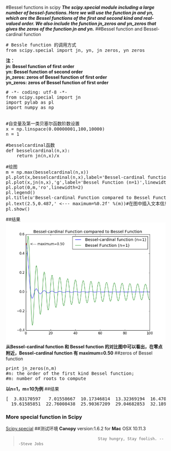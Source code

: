 #Bessel functions in scipy
***The scipy.special module including a large number of bessel-functions. Here we will use the function jn and yn, which are the Bessel functions of the first and second kind and real-valued order. We also include the function jn_zeros and yn_zeros that gives the zeros of the function jn and yn.***
##Bessel function and Bessel-cardinal function
<pre>
# Bessle function 的调用方式
from scipy.special import jn, yn, jn_zeros, yn_zeros
</pre>
**注：**   
**jn: Bessel function of first order**   
**yn: Bessel function of second order**   
**jn_zeros: zeros of Bessel function of first order**   
**yn_zeros: zeros of Bessel function of first order**  
<pre>
# -*- coding: utf-8 -*-
from scipy.special import jn
import pylab as pl
import numpy as np


#自变量及第一类贝塞尔函数阶数设置
x = np.linspace(0.00000001,100,10000)
n = 1

#besselcardinal函数
def besselcardinal(n,x):
    return jn(n,x)/x

#绘图
m = np.max(besselcardinal(n,x))
pl.plot(x,besselcardinal(n,x),label='Bessel-cardinal function (n=1)',linewidth=1)
pl.plot(x,jn(n,x),'g',label='Bessel Function (n=1)',linewidth=1)
pl.plot(0,m,'ro',linewidth=2)
pl.legend()
pl.title(u'Bessel-cardinal Function compared to Bessel Function')
pl.text(2.5,0.487,' <--- maximum=%0.2f' %(m))#在图中插入文本信息
pl.show()
</pre> 
##结果
![Bessel-cardinal function](https://github.com/Lovingmylove/python.sc/raw/master/project/OEO/Besselfunction.png) 
**从Bessel-cardinal function 和 Bessel function 的对比图中可以看出，在零点附近，Bessel-cardinal function 有 maximum=0.50**
##zeros of Bessel function
<pre>
print jn_zeros(n,m)
#n: the order of the first kind Bessel function; 
#m: number of roots to compute
</pre>
**以n=1，m=10为例**
##结果
<pre>
[  3.83170597   7.01558667  10.17346814  13.32369194  16.47063005
  19.61585851  22.76008438  25.90367209  29.04682853  32.18967991]
</pre>
### More special function in Scipy
[Scipy.special](http://docs.scipy.org/doc/scipy/reference/special.html#module-scipy.special)
##测试环境
**Canopy** version:1.6.2 for **Mac** OSX 10.11.3
>                                        Stay hungry, Stay foolish. ---Steve Jobs
